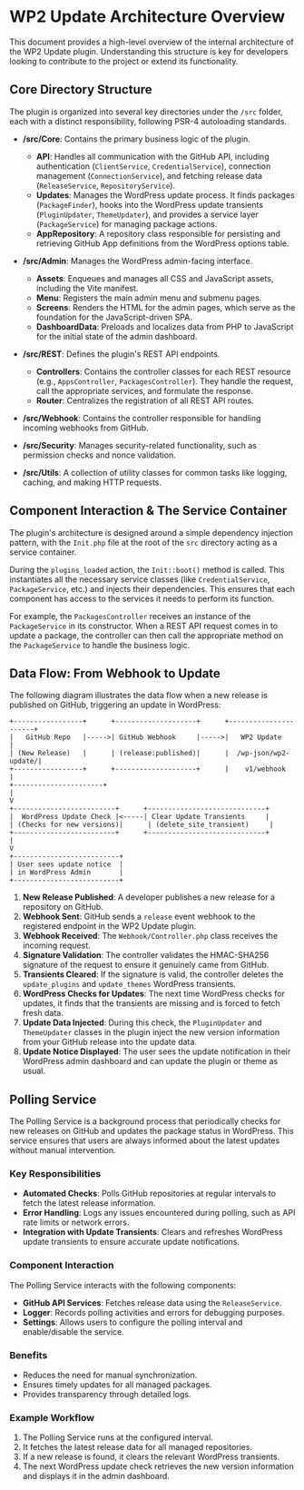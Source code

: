 # WP2 Update Architecture Overview

This document provides a high-level overview of the internal architecture of the WP2 Update plugin. Understanding this structure is key for developers looking to contribute to the project or extend its functionality.

## Core Directory Structure

The plugin is organized into several key directories under the `/src` folder, each with a distinct responsibility, following PSR-4 autoloading standards.

-   **/src/Core**: Contains the primary business logic of the plugin.
    -   **API**: Handles all communication with the GitHub API, including authentication (`ClientService`, `CredentialService`), connection management (`ConnectionService`), and fetching release data (`ReleaseService`, `RepositoryService`).
    -   **Updates**: Manages the WordPress update process. It finds packages (`PackageFinder`), hooks into the WordPress update transients (`PluginUpdater`, `ThemeUpdater`), and provides a service layer (`PackageService`) for managing package actions.
    -   **AppRepository**: A repository class responsible for persisting and retrieving GitHub App definitions from the WordPress options table.

-   **/src/Admin**: Manages the WordPress admin-facing interface.
    -   **Assets**: Enqueues and manages all CSS and JavaScript assets, including the Vite manifest.
    -   **Menu**: Registers the main admin menu and submenu pages.
    -   **Screens**: Renders the HTML for the admin pages, which serve as the foundation for the JavaScript-driven SPA.
    -   **DashboardData**: Preloads and localizes data from PHP to JavaScript for the initial state of the admin dashboard.

-   **/src/REST**: Defines the plugin's REST API endpoints.
    -   **Controllers**: Contains the controller classes for each REST resource (e.g., `AppsController`, `PackagesController`). They handle the request, call the appropriate services, and formulate the response.
    -   **Router**: Centralizes the registration of all REST API routes.

-   **/src/Webhook**: Contains the controller responsible for handling incoming webhooks from GitHub.

-   **/src/Security**: Manages security-related functionality, such as permission checks and nonce validation.

-   **/src/Utils**: A collection of utility classes for common tasks like logging, caching, and making HTTP requests.

## Component Interaction & The Service Container

The plugin's architecture is designed around a simple dependency injection pattern, with the `Init.php` file at the root of the `src` directory acting as a service container.

During the `plugins_loaded` action, the `Init::boot()` method is called. This instantiates all the necessary service classes (like `CredentialService`, `PackageService`, etc.) and injects their dependencies. This ensures that each component has access to the services it needs to perform its function.

For example, the `PackagesController` receives an instance of the `PackageService` in its constructor. When a REST API request comes in to update a package, the controller can then call the appropriate method on the `PackageService` to handle the business logic.

## Data Flow: From Webhook to Update

The following diagram illustrates the data flow when a new release is published on GitHub, triggering an update in WordPress:

```
+-----------------+      +--------------------+      +----------------------+
|   GitHub Repo   |----->| GitHub Webhook     |----->|   WP2 Update         |
| (New Release)   |      | (release:published)|      |  /wp-json/wp2-update/|
+-----------------+      +--------------------+      |    v1/webhook        |
+----------------------+
|
V
+-------------------------+      +-----------------------------+
|  WordPress Update Check |<-----| Clear Update Transients     |
| (Checks for new versions)|      | (delete_site_transient)     |
+-------------------------+      +-----------------------------+
|
V
+--------------------------+
| User sees update notice  |
| in WordPress Admin       |
+--------------------------+

```

1.  **New Release Published**: A developer publishes a new release for a repository on GitHub.
2.  **Webhook Sent**: GitHub sends a `release` event webhook to the registered endpoint in the WP2 Update plugin.
3.  **Webhook Received**: The `Webhook/Controller.php` class receives the incoming request.
4.  **Signature Validation**: The controller validates the HMAC-SHA256 signature of the request to ensure it genuinely came from GitHub.
5.  **Transients Cleared**: If the signature is valid, the controller deletes the `update_plugins` and `update_themes` WordPress transients.
6.  **WordPress Checks for Updates**: The next time WordPress checks for updates, it finds that the transients are missing and is forced to fetch fresh data.
7.  **Update Data Injected**: During this check, the `PluginUpdater` and `ThemeUpdater` classes in the plugin inject the new version information from your GitHub release into the update data.
8.  **Update Notice Displayed**: The user sees the update notification in their WordPress admin dashboard and can update the plugin or theme as usual.

## Polling Service

The Polling Service is a background process that periodically checks for new releases on GitHub and updates the package status in WordPress. This service ensures that users are always informed about the latest updates without manual intervention.

### Key Responsibilities
- **Automated Checks**: Polls GitHub repositories at regular intervals to fetch the latest release information.
- **Error Handling**: Logs any issues encountered during polling, such as API rate limits or network errors.
- **Integration with Update Transients**: Clears and refreshes WordPress update transients to ensure accurate update notifications.

### Component Interaction
The Polling Service interacts with the following components:
- **GitHub API Services**: Fetches release data using the `ReleaseService`.
- **Logger**: Records polling activities and errors for debugging purposes.
- **Settings**: Allows users to configure the polling interval and enable/disable the service.

### Benefits
- Reduces the need for manual synchronization.
- Ensures timely updates for all managed packages.
- Provides transparency through detailed logs.

### Example Workflow
1. The Polling Service runs at the configured interval.
2. It fetches the latest release data for all managed repositories.
3. If a new release is found, it clears the relevant WordPress transients.
4. The next WordPress update check retrieves the new version information and displays it in the admin dashboard.
